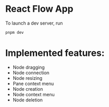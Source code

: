 # React Flow App

To launch a dev server, run

```bash
pnpm dev
```

# Implemented features:

- Node dragging
- Node connection
- Node resizing
- Pane context menu
- Node creation
- Node context menu
- Node deletion
